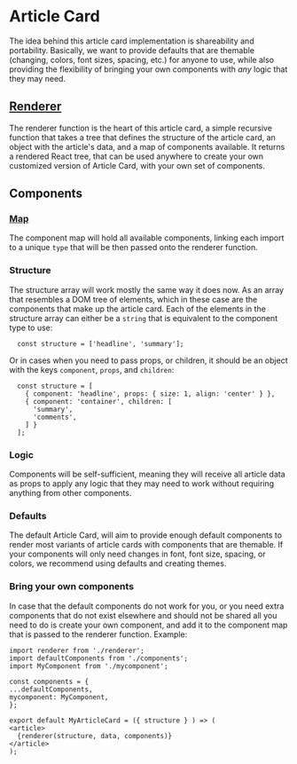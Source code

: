 # Article Card

The idea behind this article card implementation is shareability and portability. Basically, we want to provide defaults that are themable (changing, colors, font sizes, spacing, etc.) for anyone to use, while also providing the flexibility of bringing your own components with _any_ logic that they may need.

## [Renderer](renderer.js)

The renderer function is the heart of this article card, a simple recursive function that takes a tree that defines the structure of the article card, an object with the article's data, and a map of components available. It returns a rendered React tree, that can be used anywhere to create your own customized version of Article Card, with your own set of components.

## Components

  ### [Map](components/index.js)

  The component map will hold all available components, linking each import to a unique `type` that will be then passed onto the renderer function. 

  ### Structure

  The structure array will work mostly the same way it does now. As an array that resembles a DOM tree of elements, which in these case are the components that make up the article card. Each of the elements in the structure array can either be a `string` that is equivalent to the component type to use:
  ```
    const structure = ['headline', 'summary'];
  ```
  Or in cases when you need to pass props, or children, it should be an object with the keys `component`, `props`, and `children`:
  ```
    const structure = [
      { component: 'headline', props: { size: 1, align: 'center' } }, 
      { component: 'container', children: [
        'summary',
        'comments',
      ] }
    ];
  ```

  ### Logic

  Components will be self-sufficient, meaning they will receive all article data as props to apply any logic that they may need to work without requiring anything from other components. 

  ### Defaults

  The default Article Card, will aim to provide enough default components to render most variants of article cards with components that are themable. If your components will only need changes in font, font size, spacing, or colors, we recommend using defaults and creating themes.

  ### Bring your own components

  In case that the default components do not work for you, or you need extra components that do not exist elsewhere and should not be shared all you need to do is create your own component, and add it to the component map that is passed to the renderer function. Example:

  ```
import renderer from './renderer';
import defaultComponents from './components';
import MyComponent from './mycomponent';

const components = {
  ...defaultComponents,
  mycomponent: MyComponent,
};

export default MyArticleCard = ({ structure } ) => (
  <article>
    {renderer(structure, data, components)}
  </article>
);
  ```